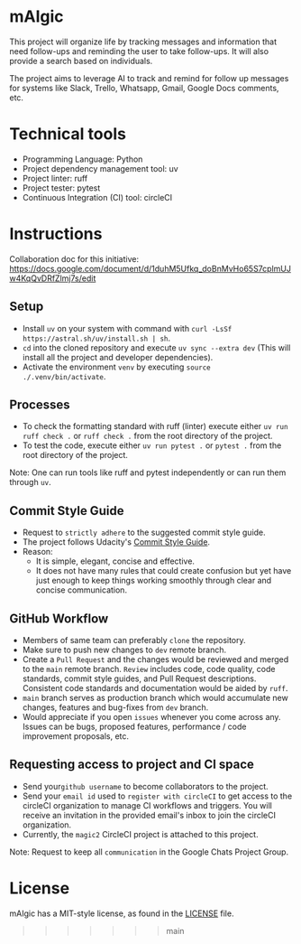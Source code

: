 # mAIgic

This project will organize life by tracking messages and information that need follow-ups and reminding the user to take follow-ups. It will also provide a search based on individuals.

The project aims to leverage AI to track and remind for follow up messages for systems like Slack, Trello, Whatsapp, Gmail, Google Docs comments, etc.

# Technical tools

- Programming Language: Python
- Project dependency management tool: uv
- Project linter: ruff
- Project tester: pytest
- Continuous Integration (CI) tool: circleCI

# Instructions

Collaboration doc for this initiative: https://docs.google.com/document/d/1duhM5Ufkq_doBnMvHo65S7cplmUJw4KqQvDRfZlmj7s/edit


## Setup

- Install `uv` on your system with command with `curl -LsSf https://astral.sh/uv/install.sh | sh`.
- `cd` into the cloned repository and execute `uv sync --extra dev` (This will install all the project and developer dependencies).
- Activate the environment `venv` by executing `source ./.venv/bin/activate`.

## Processes

- To check the formatting standard with ruff (linter) execute either `uv run ruff check .` or `ruff check .` from the root directory of the project.
- To test the code, execute either `uv run pytest .` or `pytest .` from the root directory of the project.

Note: One can run tools like ruff and pytest independently or can run them through `uv`.

## Commit Style Guide

- Request to `strictly adhere` to the suggested commit style guide.
- The project follows Udacity's [Commit Style Guide](https://udacity.github.io/git-styleguide/).
- Reason:
  - It is simple, elegant, concise and effective.
  - It does not have many rules that could create confusion but yet have just enough to keep things working smoothly through clear and concise communication.

## GitHub Workflow

- Members of same team can preferably `clone` the repository.
- Make sure to push new changes to `dev` remote branch.
- Create a `Pull Request` and the changes would be reviewed and merged to the `main` remote branch. `Review` includes code, code quality, code standards, commit style guides, and Pull Request descriptions. Consistent code standards and documentation would be aided by `ruff`.
- `main` branch serves as production branch which would accumulate new changes, features and bug-fixes from `dev` branch.
- Would appreciate if you open `issues` whenever you come across any. Issues can be bugs, proposed features, performance / code improvement proposals, etc.

## Requesting access to project and CI space

- Send your`github username` to become collaborators to the project.
- Send your `email id` used to `register with circleCI` to get access to the circleCI organization to manage CI workflows and triggers. You will receive an invitation in the provided email's inbox to join the circleCI organization.
- Currently, the `magic2` CircleCI project is attached to this project.

Note: Request to keep all `communication` in the Google Chats Project Group.

# License

mAIgic has a MIT-style license, as found in the [LICENSE](LICENSE) file.
>>>>>>> main
